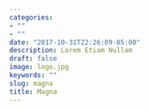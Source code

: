 ```yaml
---
categories:
- ""
- ""
date: "2017-10-31T22:26:09-05:00"
description: Lorem Etiam Nullam
draft: false
image: logo.jpg
keywords: ""
slug: magna
title: Magna
---
```


